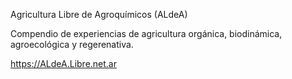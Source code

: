 Agricultura Libre de Agroquímicos (ALdeA)

Compendio de experiencias de agricultura orgánica, biodinámica, agroecológica y regerenativa.

https://ALdeA.Libre.net.ar
